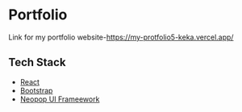 # Portfolio

Link for my portfolio website-https://my-protfolio5-keka.vercel.app/

## Tech Stack

* [React](https://reactjs.org/)
* [Bootstrap](https://getbootstrap.com/)
* [Neopop UI Frameework](https://github.com/CRED-CLUB/neopop-web)

